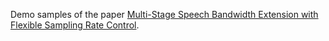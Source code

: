 Demo samples of the paper [Multi-Stage Speech Bandwidth Extension with Flexible Sampling Rate Control](https://arxiv.org/pdf/2406.02250).
